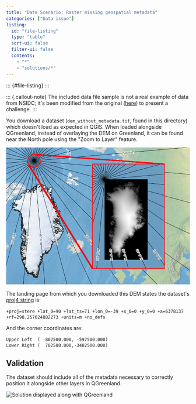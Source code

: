 ```yaml
---
title: "Data Scenario: Raster missing geospatial metadata"
categories: ["Data issue"]
listing:
  id: "file-listing"
  type: "table"
  sort-ui: false
  filter-ui: false
  contents:
    - "*"
    - "solutions/*"
---
```


::: {#file-listing}
:::

::: {.callout-note}
The included data file sample is not a real example of data from NSIDC; it's been
modified from the original ([here](https://nsidc.org/data/nsidc-0092/versions/1)) to
present a challenge.
:::

You download a dataset (`dem_without_metadata.tif`, found in this directory) which
doesn't load as expected in QGIS. When loaded alongside QGreenland, instead of
overlaying the DEM on Greenland, it can be found near the North pole using the "Zoom to
Layer" feature.

![`dem_without_metadata.tif` displayed along with QGreenland](/_media/qgreenland_missing_metadata.png)

The landing page from which you downloaded this DEM states the dataset's [proj4
string](https://proj.org/usage/) is:

```text
+proj=stere +lat_0=90 +lat_ts=71 +lon_0=-39 +x_0=0 +y_0=0 +a=6378137 +rf=298.257024882273 +units=m +no_defs
```

<!-- TODO:
Consider if we should use a named datum in proj4 string instead of +a, +rf params
-->

And the corner coordinates are:

```text
Upper Left  ( -802500.000, -597500.000)
Lower Right (  702500.000,-3402500.000)
```

## Validation

The dataset should include all of the metadata necessary to correctly position
it alongside other layers in QGreenland.

![Solution displayed along with
QGreenland](/_media/qgreenland_edited_metadata.png)
